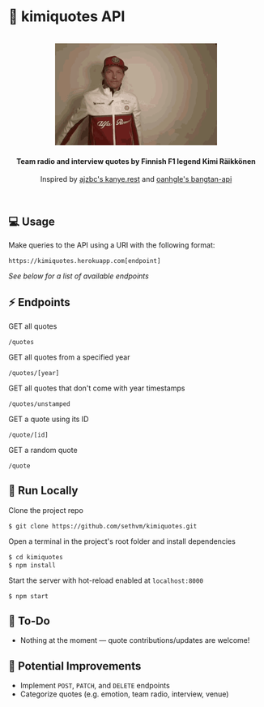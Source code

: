 # :checkered_flag: kimiquotes API

<br />
<div align=center>
    <img src='kimi.gif' width=320 height=201 />
</div>

<h4 align=center>
    Team radio and interview quotes by Finnish F1 legend Kimi Räikkönen
</h4>

<p align=center>
	Inspired by <a href=https://github.com/ajzbc/kanye.rest>ajzbc's kanye.rest</a> and <a href=https://github.com/oanhgle/bangtan-api>oanhgle's bangtan-api</a>
</p>
<br />

## :computer: Usage
Make queries to the API using a URI with the following format:
```
https://kimiquotes.herokuapp.com[endpoint]
```
<p><em>See below for a list of available endpoints</em></p>

## :zap: Endpoints
GET all quotes
```
/quotes
```
GET all quotes from a specified year
```
/quotes/[year]
```
GET all quotes that don't come with year timestamps
```
/quotes/unstamped
```
GET a quote using its ID
```
/quote/[id]
```
GET a random quote
```
/quote
```

## :floppy_disk: Run Locally
Clone the project repo
```
$ git clone https://github.com/sethvm/kimiquotes.git
```
Open a terminal in the project's root folder and install dependencies
```
$ cd kimiquotes
$ npm install
```
Start the server with hot-reload enabled at `localhost:8000`
```
$ npm start
```

## :memo: To-Do
 - Nothing at the moment — quote contributions/updates are welcome!

## :star2: Potential Improvements
 - Implement `POST`, `PATCH`, and `DELETE` endpoints
 - Categorize quotes (e.g. emotion, team radio, interview, venue)
